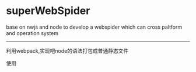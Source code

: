 # superWebSpider
base on nwjs and node to develop a webspider which can cross paltform and operation system 

----
利用webpack,实现吧node的语法打包成普通静态文件

使用
